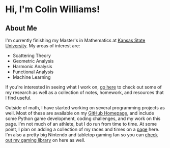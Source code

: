 <!--Below is a list of reference links to be used in the markdown file-->
[gaming]: /gaming "My game collection"
[running]: /running "This is currently empty"
[math]: /math "This is currently empty"
[ksuMath]: https://www.math.ksu.edu/ "K-State Math Homepage"
[github]: https://github.com/smailliwniloc "My GitHub Page"

<!--Start of page content-->

# Hi, I'm Colin Williams!

## About Me
I'm currently finishing my Master's in Mathematics at [Kansas State University][ksuMath]. My areas of interest are: 
* Scattering Theory
* Geometric Analysis
* Harmonic Analysis
* Functional Analysis
* Machine Learning

If you're interested in seeing what I work on, [go here][math] to check out some of my research as well as a collection of notes, homework, and resources that I find useful. 

Outside of math, I have started working on several programming projects as well. Most of these are available on my [GitHub Homepage][github], and include some Python game development, coding challenges, and my work on this page. I'm not much of an athlete, but I do run from time to time. At some point, I plan on adding a collection of my races and times on a [page][running] here. I'm also a pretty big Nintendo and tabletop gaming fan so you can [check out my gaming library][gaming] on here as well. 
